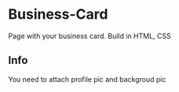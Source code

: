 # Business-Card 
Page with your business card. Build in HTML, CSS

## Info
You need to attach profile pic and backgroud pic

